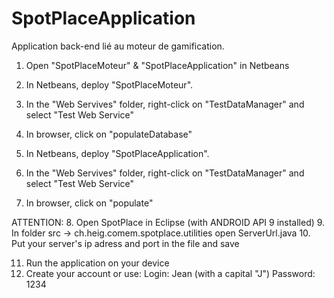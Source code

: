 SpotPlaceApplication
====================

Application back-end lié au moteur de gamification.

1. Open "SpotPlaceMoteur" & "SpotPlaceApplication" in Netbeans

2. In Netbeans, deploy "SpotPlaceMoteur".
3. In the "Web Servives" folder, right-click on "TestDataManager" and select "Test Web Service"
4. In browser, click on "populateDatabase"

5. In Netbeans, deploy "SpotPlaceApplication".
6. In the "Web Servives" folder, right-click on "TestDataManager" and select "Test Web Service"
7. In browser, click on "populate"

ATTENTION:
8. Open SpotPlace in Eclipse (with ANDROID API 9 installed)
9. In folder src -> ch.heig.comem.spotplace.utilities open ServerUrl.java
10. Put your server's ip adress and port in the file and save

11. Run the application on your device
12. Create your account or use: 
    Login: Jean (with a capital "J")
    Password: 1234
